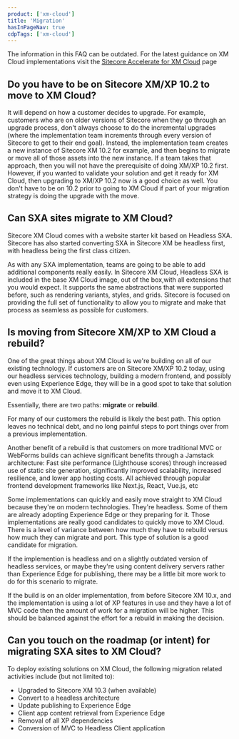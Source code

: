 ```yaml
---
product: ['xm-cloud']
title: 'Migration'
hasInPageNav: true
cdpTags: ['xm-cloud']
---
```


<Alert status="info">
  <AlertIcon />
    The information in this FAQ can be outdated. For the latest guidance on XM Cloud implementations visit the <a href="/learn/accelerate/xm-cloud">Sitecore Accelerate for XM Cloud</a> page
</Alert>

## Do you have to be on Sitecore XM/XP 10.2 to move to XM Cloud?

It will depend on how a customer decides to upgrade. For example, customers who are on older versions of Sitecore when they go through an upgrade process, don't always choose to do the incremental upgrades (where the implementation team increments through every version of Sitecore to get to their end goal). Instead, the implementation team creates a new instance of Sitecore XM 10.2 for example, and then begins to migrate or move all of those assets into the new instance. If a team takes that approach, then you will not have the prerequisite of doing XM/XP 10.2 first. However, if you wanted to validate your solution and get it ready for XM Cloud, then upgrading to XM/XP 10.2 now is a good choice as well. You don't have to be on 10.2 prior to going to XM Cloud if part of your migration strategy is doing the upgrade with the move.

## Can SXA sites migrate to XM Cloud?

Sitecore XM Cloud comes with a website starter kit based on Headless SXA. Sitecore has also started converting SXA in Sitecore XM be headless first, with headless being the first class citizen.

As with any SXA implementation, teams are going to be able to add additional components really easily. In Sitecore XM Cloud, Headless SXA is included in the base XM Cloud image, out of the box,with all extensions that you would expect. It supports the same abstractions that were supported before, such as rendering variants, styles, and grids. Sitecore is focused on providing the full set of functionality to allow you to migrate and make that process as seamless as possible for customers.

## Is moving from Sitecore XM/XP to XM Cloud a rebuild?

One of the great things about XM Cloud is we're building on all of our existing technology. If customers are on Sitecore XM/XP 10.2 today, using our headless services technology, building a modern frontend, and possibly even using Experience Edge, they will be in a good spot to take that solution and move it to XM Cloud.

Essentially, there are two paths: **migrate** or **rebuild**.

For many of our customers the rebuild is likely the best path. This option leaves no technical debt, and no long painful steps to port things over from a previous implementation.

Another benefit of a rebuild is that customers on more traditional MVC or WebForms builds can achieve significant benefits through a Jamstack architecture: Fast site performance (Lighthouse scores) through increased use of static site generation, significantly improved scalability, increased resilience, and lower app hosting costs. All achieved through popular frontend development frameworks like Next.js, React, Vue.js, etc

Some implementations can quickly and easily move straight to XM Cloud because they're on modern technologies. They're headless. Some of them are already adopting Experience Edge or they preparing for it. Those implementations are really good candidates to quickly move to XM Cloud. There is a level of variance between how much they have to rebuild versus how much they can migrate and port. This type of solution is a good candidate for migration.

If the implemention is headless and on a slightly outdated version of headless services, or maybe they're using content delivery servers rather than Experience Edge for publishing, there may be a little bit more work to do for this scenario to migrate.

If the build is on an older implementation, from before Sitecore XM 10.x, and the implementation is using a lot of XP features in use and they have a lot of MVC code then the amount of work for a migration will be higher. This should be balanced against the effort for a rebuild in making the decision.

## Can you touch on the roadmap (or intent) for migrating SXA sites to XM Cloud?

To deploy existing solutions on XM Cloud, the following migration related activities include (but not limited to):

- Upgraded to Sitecore XM 10.3 (when available)
- Convert to a headless architecture
- Update publishing to Experience Edge
- Client app content retrieval from Experience Edge
- Removal of all XP dependencies
- Conversion of MVC to Headless Client application
